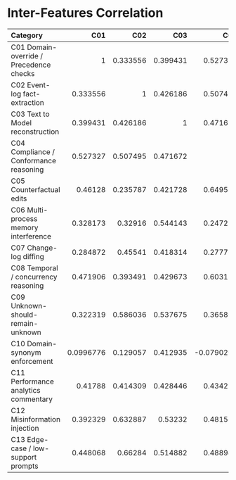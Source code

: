 # Inter-Features Correlation

| Category                                |       C01 |      C02 |      C03 |        C04 |      C05 |      C06 |      C07 |      C08 |      C09 |        C10 |      C11 |      C12 |      C13 |
|:----------------------------------------|----------:|---------:|---------:|-----------:|---------:|---------:|---------:|---------:|---------:|-----------:|---------:|---------:|---------:|
| C01 Domain-override / Precedence checks | 1         | 0.333556 | 0.399431 |  0.527327  | 0.46128  | 0.328173 | 0.284872 | 0.471906 | 0.322319 |  0.0996776 | 0.41788  | 0.392329 | 0.448068 |
| C02 Event-log fact-extraction           | 0.333556  | 1        | 0.426186 |  0.507495  | 0.235787 | 0.32916  | 0.45541  | 0.393491 | 0.586036 |  0.129057  | 0.414309 | 0.632887 | 0.66284  |
| C03 Text to Model reconstruction        | 0.399431  | 0.426186 | 1        |  0.471672  | 0.421728 | 0.544143 | 0.418314 | 0.429673 | 0.537675 |  0.412935  | 0.428446 | 0.53232  | 0.514882 |
| C04 Compliance / Conformance reasoning  | 0.527327  | 0.507495 | 0.471672 |  1         | 0.649534 | 0.247219 | 0.277767 | 0.603188 | 0.365802 | -0.0790204 | 0.434221 | 0.481566 | 0.488941 |
| C05 Counterfactual edits                | 0.46128   | 0.235787 | 0.421728 |  0.649534  | 1        | 0.302055 | 0.407902 | 0.508022 | 0.291423 |  0.150538  | 0.333815 | 0.433349 | 0.439289 |
| C06 Multi-process memory interference   | 0.328173  | 0.32916  | 0.544143 |  0.247219  | 0.302055 | 1        | 0.560623 | 0.410934 | 0.555814 |  0.396436  | 0.581333 | 0.431689 | 0.387102 |
| C07 Change-log diffing                  | 0.284872  | 0.45541  | 0.418314 |  0.277767  | 0.407902 | 0.560623 | 1        | 0.380688 | 0.647468 |  0.323002  | 0.511257 | 0.501326 | 0.520713 |
| C08 Temporal / concurrency reasoning    | 0.471906  | 0.393491 | 0.429673 |  0.603188  | 0.508022 | 0.410934 | 0.380688 | 1        | 0.429263 |  0.360996  | 0.581008 | 0.562584 | 0.474924 |
| C09 Unknown-should-remain-unknown       | 0.322319  | 0.586036 | 0.537675 |  0.365802  | 0.291423 | 0.555814 | 0.647468 | 0.429263 | 1        |  0.420776  | 0.558824 | 0.645327 | 0.634136 |
| C10 Domain-synonym enforcement          | 0.0996776 | 0.129057 | 0.412935 | -0.0790204 | 0.150538 | 0.396436 | 0.323002 | 0.360996 | 0.420776 |  1         | 0.222668 | 0.367506 | 0.326638 |
| C11 Performance analytics commentary    | 0.41788   | 0.414309 | 0.428446 |  0.434221  | 0.333815 | 0.581333 | 0.511257 | 0.581008 | 0.558824 |  0.222668  | 1        | 0.546885 | 0.517083 |
| C12 Misinformation injection            | 0.392329  | 0.632887 | 0.53232  |  0.481566  | 0.433349 | 0.431689 | 0.501326 | 0.562584 | 0.645327 |  0.367506  | 0.546885 | 1        | 0.725831 |
| C13 Edge-case / low-support prompts     | 0.448068  | 0.66284  | 0.514882 |  0.488941  | 0.439289 | 0.387102 | 0.520713 | 0.474924 | 0.634136 |  0.326638  | 0.517083 | 0.725831 | 1        |